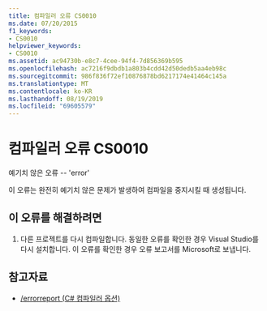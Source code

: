 ```yaml
---
title: 컴파일러 오류 CS0010
ms.date: 07/20/2015
f1_keywords:
- CS0010
helpviewer_keywords:
- CS0010
ms.assetid: ac94730b-e8c7-4cee-94f4-7d856369b595
ms.openlocfilehash: ac7216f9dbdb1a803b4cdd42d50dedb5aa4eb98c
ms.sourcegitcommit: 986f836f72ef10876878bd6217174e41464c145a
ms.translationtype: MT
ms.contentlocale: ko-KR
ms.lasthandoff: 08/19/2019
ms.locfileid: "69605579"
---
```

# <a name="compiler-error-cs0010"></a>컴파일러 오류 CS0010
예기치 않은 오류 -- 'error'  
  
 이 오류는 완전히 예기치 않은 문제가 발생하여 컴파일을 중지시킬 때 생성됩니다.  
  
## <a name="to-correct-this-error"></a>이 오류를 해결하려면  
  
1. 다른 프로젝트를 다시 컴파일합니다. 동일한 오류를 확인한 경우 Visual Studio를 다시 설치합니다. 이 오류를 확인한 경우 오류 보고서를 Microsoft로 보냅니다.  
  
## <a name="see-also"></a>참고자료

- [/errorreport (C# 컴파일러 옵션)](../language-reference/compiler-options/errorreport-compiler-option.md)
